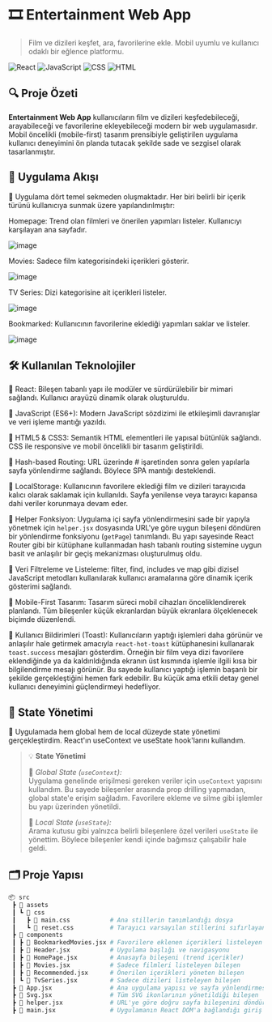 # 🎞️ Entertainment Web App

> Film ve dizileri keşfet, ara, favorilerine ekle. Mobil uyumlu ve kullanıcı odaklı bir eğlence platformu.

![React](https://img.shields.io/badge/React-20232A?style=for-the-badge&logo=react)
![JavaScript](https://img.shields.io/badge/JavaScript-F7DF1E?style=for-the-badge&logo=javascript)
![CSS](https://img.shields.io/badge/CSS-1572B6?style=for-the-badge&logo=css3)
![HTML](https://img.shields.io/badge/HTML5-E34F26?style=for-the-badge&logo=html5)

## 🔍 Proje Özeti

**Entertainment Web App** kullanıcıların film ve dizileri keşfedebileceği, arayabileceği ve favorilerine ekleyebileceği modern bir web uygulamasıdır. Mobil öncelikli (mobile-first) tasarım prensibiyle geliştirilen uygulama kullanıcı deneyimini ön planda tutacak şekilde sade ve sezgisel olarak tasarlanmıştır.

## 🧭 Uygulama Akışı

🔹 Uygulama dört temel sekmeden oluşmaktadır. Her biri belirli bir içerik türünü kullanıcıya sunmak üzere yapılandırılmıştır:

Homepage: Trend olan filmleri ve önerilen yapımları listeler. Kullanıcıyı karşılayan ana sayfadır.

![image](https://github.com/user-attachments/assets/36a88766-ba18-49e5-9d40-49b36b079764)

Movies: Sadece film kategorisindeki içerikleri gösterir.

![image](https://github.com/user-attachments/assets/2ec71a19-a1a3-4885-8c62-761f1d46e2df)

TV Series: Dizi kategorisine ait içerikleri listeler.

![image](https://github.com/user-attachments/assets/9b0e82c8-094d-4f71-8e0d-777be9cfa013)

Bookmarked: Kullanıcının favorilerine eklediği yapımları saklar ve listeler.

![image](https://github.com/user-attachments/assets/65840f8a-1816-4d0a-8e15-95dbda227b4a)

## 🛠️ Kullanılan Teknolojiler

🔹 React: Bileşen tabanlı yapı ile modüler ve sürdürülebilir bir mimari sağlandı. Kullanıcı arayüzü dinamik olarak oluşturuldu.

🔹 JavaScript (ES6+): Modern JavaScript sözdizimi ile etkileşimli davranışlar ve veri işleme mantığı yazıldı.

🔹 HTML5 & CSS3: Semantik HTML elementleri ile yapısal bütünlük sağlandı. CSS ile responsive ve mobil öncelikli bir tasarım geliştirildi.

🔹 Hash-based Routing: URL üzerinde # işaretinden sonra gelen yapılarla sayfa yönlendirme sağlandı. Böylece SPA mantığı desteklendi.

🔹 LocalStorage: Kullanıcının favorilere eklediği film ve dizileri tarayıcıda kalıcı olarak saklamak için kullanıldı. Sayfa yenilense veya tarayıcı kapansa dahi veriler korunmaya devam eder.

🔹 Helper Fonksiyon: Uygulama içi sayfa yönlendirmesini sade bir yapıyla yönetmek için `helper.jsx` dosyasında URL'ye göre uygun bileşeni döndüren bir yönlendirme fonksiyonu (`getPage`) tanımlandı. Bu yapı sayesinde React Router gibi bir kütüphane kullanmadan hash tabanlı routing sistemine uygun basit ve anlaşılır bir geçiş mekanizması oluşturulmuş oldu.

🔹 Veri Filtreleme ve Listeleme: filter, find, includes ve map gibi dizisel JavaScript metodları kullanılarak kullanıcı aramalarına göre dinamik içerik gösterimi sağlandı.

🔹 Mobile-First Tasarım: Tasarım süreci mobil cihazları önceliklendirerek planlandı. Tüm bileşenler küçük ekranlardan büyük ekranlara ölçeklenecek biçimde düzenlendi.

🔹 Kullanıcı Bildirimleri (Toast): Kullanıcıların yaptığı işlemleri daha görünür ve anlaşılır hale getirmek amacıyla `react-hot-toast` kütüphanesini kullanarak `toast.success` mesajları gösterdim. Örneğin bir film veya dizi favorilere eklendiğinde ya da kaldırıldığında ekranın üst kısmında işlemle ilgili kısa bir bilgilendirme mesajı görünür. Bu sayede kullanıcı yaptığı işlemin başarılı bir şekilde gerçekleştiğini hemen fark edebilir. Bu küçük ama etkili detay genel kullanıcı deneyimini güçlendirmeyi hedefliyor.

## 🧠 State Yönetimi
🔹 Uygulamada hem global hem de local düzeyde state yönetimi gerçekleştirdim. React'ın useContext ve useState hook'larını kullandım.

> 💡 **State Yönetimi**
> 
> 🔹 *Global State (`useContext`):*  
> Uygulama genelinde erişilmesi gereken veriler için `useContext` yapısını kullandım. Bu sayede bileşenler arasında prop drilling yapmadan, global state'e erişim sağladım. Favorilere ekleme ve silme gibi işlemler bu yapı üzerinden yönetildi.
> 
> 🔹 *Local State (`useState`):*  
> Arama kutusu gibi yalnızca belirli bileşenlere özel verileri `useState` ile yönettim. Böylece bileşenler kendi içinde bağımsız çalışabilir hale geldi.

## 🗂️ Proje Yapısı

```bash
📦 src
 ┣ 📂 assets
 ┃ ┗ 📂 css
 ┃   ┣ 📄 main.css           # Ana stillerin tanımlandığı dosya
 ┃   ┗ 📄 reset.css          # Tarayıcı varsayılan stillerini sıfırlayan dosya
 ┣ 📂 components
 ┃ ┣ 📄 BookmarkedMovies.jsx # Favorilere eklenen içerikleri listeleyen bileşen
 ┃ ┣ 📄 Header.jsx           # Uygulama başlığı ve navigasyonu
 ┃ ┣ 📄 HomePage.jsx         # Anasayfa bileşeni (trend içerikler)
 ┃ ┣ 📄 Movies.jsx           # Sadece filmleri listeleyen bileşen
 ┃ ┣ 📄 Recommended.jsx      # Önerilen içerikleri yöneten bileşen
 ┃ ┗ 📄 TvSeries.jsx         # Sadece dizileri listeleyen bileşen
 ┣ 📄 App.jsx                # Ana uygulama yapısı ve sayfa yönlendirmesi
 ┣ 📄 Svg.jsx                # Tüm SVG ikonlarının yönetildiği bileşen
 ┣ 📄 helper.jsx             # URL'ye göre doğru sayfa bileşenini döndüren yönlendirme fonksiyonu
 ┣ 📄 main.jsx               # Uygulamanın React DOM'a bağlandığı giriş noktası
